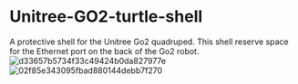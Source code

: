 # Unitree-GO2-turtle-shell
A protective shell for the Unitree Go2 quadruped. This shell reserve space for the Ethernet port on the back of the Go2 robot.
![d33657b5734f33c49424b0da827977e](https://github.com/user-attachments/assets/da61d59a-ea9f-46f0-8653-fa9905754e59)
![02f85e343095fbad880144debb7f270](https://github.com/user-attachments/assets/e2d2abea-e059-42ad-b12f-d3f1aa12c1be)
